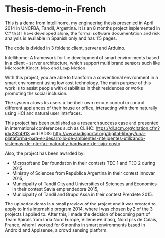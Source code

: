 # Thesis-demo-in-French

This is a demo from Intellihome, my engineering thesis presented in April 2014 in UNCPBA, Tandil, Argentina. It is an 8 months project implemented in C# that I have developed alone, the formal software documentation and risk analysis is available in Spanish only and has 115 pages. 

The code is divided in 3 folders: client, server and Arduino. 

Intellihome: A framework for the development of smart environments based in a client - server architecture, which support multi brand sensors such like Microsoft Kinect, Myo and Leap Motion.

With this project, you are able to transform a conventional environment in a smart environment using low cost technology. The main purpose of this work is to assist people with disabilities in their residences or works promoting the social inclusion.

The system allows its users to be their own remote control to control different appliances of their house or office, interacting with them naturally using HCI and natural user interfaces.

This project has been published as a research success case and presented in international conferences such as CLIHC: https://dl.acm.org/citation.cfm?id=2824913
and IADIS: http://www.iadisportal.org/digital-library/una-plataforma-para-el-desarrollo-de-ambientes-inteligentes-utilizando-sistemas-de-interfaz-natural-y-hardware-de-bajo-costo

Also, the project has been awarded by:

  - Microsoft and Dar foundation in their contests TEC 1 and TEC 2 during 2015,
  - Ministry of Sciences from República Argentina in their contest Innovar 2015,
  - Municipality of Tandil City and Universities of Sciences and Economics in their contest Savia emprendedora 2015,
  - Municipality of Tandil and Grupo Assa in their contest Prendete 2015.
  

The uploaded demo is a small preview of the project and it was created to apply to Inria Internship program 2014, where I was chosen by 2 of the 3 projects I applied to. After this, I made the decision of becoming part of Team Spirals from Inria Nord Europe, Villeneuve d'asq, Nord pas de Calais, France, where I worked for 6 months in smart environments based in Android and Appisense, a crowd sensing platform. 
